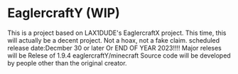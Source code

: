 # EaglercraftY (WIP)
This is a project based on LAX1DUDE's EaglercraftX project.
This time, this will actually be a decent project. Not a hoax, not a fake claim.
scheduled release date:Decmber 30 or later Or END OF YEAR 2023!!!!
Major releses will be Relese of 1.9.4 eaglercraftY/minecraft 
Source code will be developed by people  other than the original creator.
